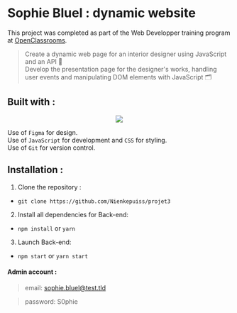 # Sophie Bluel : dynamic website

This project was completed as part of the Web Developper training program at [OpenClassrooms](https://openclassrooms.com/fr/paths/899-developpeur-web).

> Create a dynamic web page for an interior designer using JavaScript and an API 🎨 <br>
> Develop the presentation page for the designer's works, handling user events and manipulating DOM elements with JavaScript 🗂️

## Built with :

<p align="center">
  <a href="https://skillicons.dev">
    <img src="https://skillicons.dev/icons?i=css,javascript,figma,github,html,vscode" />
  </a>
</p>

Use of `Figma` for design.<br>
Use of `JavaScript` for development and `CSS` for styling.<br>
Use of `Git` for version control.<br>

## Installation :

1. Clone the repository :

-   `git clone https://github.com/Nienkepuiss/projet3`

2. Install all dependencies for Back-end:

-   `npm install` or `yarn`

3. Launch Back-end:

-   `npm start` or `yarn start`

#### Admin account :

> email: sophie.bluel@test.tld

> password: S0phie 
